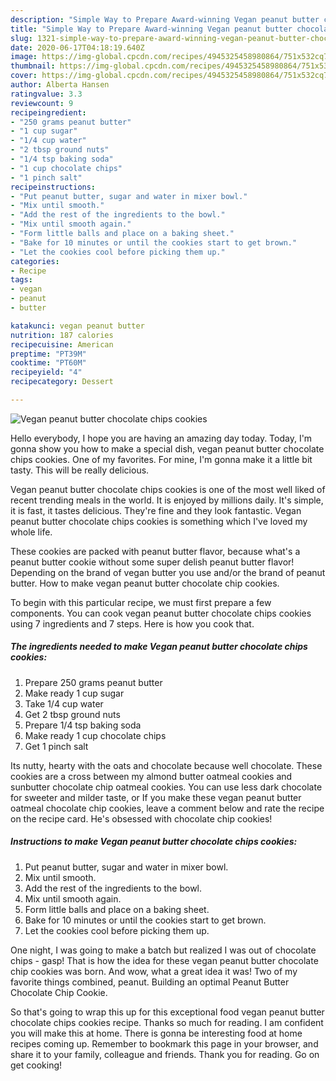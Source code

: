 ```yaml
---
description: "Simple Way to Prepare Award-winning Vegan peanut butter chocolate chips cookies"
title: "Simple Way to Prepare Award-winning Vegan peanut butter chocolate chips cookies"
slug: 1321-simple-way-to-prepare-award-winning-vegan-peanut-butter-chocolate-chips-cookies
date: 2020-06-17T04:18:19.640Z
image: https://img-global.cpcdn.com/recipes/4945325458980864/751x532cq70/vegan-peanut-butter-chocolate-chips-cookies-recipe-main-photo.jpg
thumbnail: https://img-global.cpcdn.com/recipes/4945325458980864/751x532cq70/vegan-peanut-butter-chocolate-chips-cookies-recipe-main-photo.jpg
cover: https://img-global.cpcdn.com/recipes/4945325458980864/751x532cq70/vegan-peanut-butter-chocolate-chips-cookies-recipe-main-photo.jpg
author: Alberta Hansen
ratingvalue: 3.3
reviewcount: 9
recipeingredient:
- "250 grams peanut butter"
- "1 cup sugar"
- "1/4 cup water"
- "2 tbsp ground nuts"
- "1/4 tsp baking soda"
- "1 cup chocolate chips"
- "1 pinch salt"
recipeinstructions:
- "Put peanut butter, sugar and water in mixer bowl."
- "Mix until smooth."
- "Add the rest of the ingredients to the bowl."
- "Mix until smooth again."
- "Form little balls and place on a baking sheet."
- "Bake for 10 minutes or until the cookies start to get brown."
- "Let the cookies cool before picking them up."
categories:
- Recipe
tags:
- vegan
- peanut
- butter

katakunci: vegan peanut butter 
nutrition: 187 calories
recipecuisine: American
preptime: "PT39M"
cooktime: "PT60M"
recipeyield: "4"
recipecategory: Dessert

---
```



![Vegan peanut butter chocolate chips cookies](https://img-global.cpcdn.com/recipes/4945325458980864/751x532cq70/vegan-peanut-butter-chocolate-chips-cookies-recipe-main-photo.jpg)

Hello everybody, I hope you are having an amazing day today. Today, I'm gonna show you how to make a special dish, vegan peanut butter chocolate chips cookies. One of my favorites. For mine, I'm gonna make it a little bit tasty. This will be really delicious.

Vegan peanut butter chocolate chips cookies is one of the most well liked of recent trending meals in the world. It is enjoyed by millions daily. It's simple, it is fast, it tastes delicious. They're fine and they look fantastic. Vegan peanut butter chocolate chips cookies is something which I've loved my whole life.

These cookies are packed with peanut butter flavor, because what&#39;s a peanut butter cookie without some super delish peanut butter flavor! Depending on the brand of vegan butter you use and/or the brand of peanut butter. How to make vegan peanut butter chocolate chip cookies.


To begin with this particular recipe, we must first prepare a few components. You can cook vegan peanut butter chocolate chips cookies using 7 ingredients and 7 steps. Here is how you cook that.

<!--inarticleads1-->

##### The ingredients needed to make Vegan peanut butter chocolate chips cookies:

1. Prepare 250 grams peanut butter
1. Make ready 1 cup sugar
1. Take 1/4 cup water
1. Get 2 tbsp ground nuts
1. Prepare 1/4 tsp baking soda
1. Make ready 1 cup chocolate chips
1. Get 1 pinch salt


Its nutty, hearty with the oats and chocolate because well chocolate. These cookies are a cross between my almond butter oatmeal cookies and sunbutter chocolate chip oatmeal cookies. You can use less dark chocolate for sweeter and milder taste, or If you make these vegan peanut butter oatmeal chocolate chip cookies, leave a comment below and rate the recipe on the recipe card. He&#39;s obsessed with chocolate chip cookies! 

<!--inarticleads2-->

##### Instructions to make Vegan peanut butter chocolate chips cookies:

1. Put peanut butter, sugar and water in mixer bowl.
1. Mix until smooth.
1. Add the rest of the ingredients to the bowl.
1. Mix until smooth again.
1. Form little balls and place on a baking sheet.
1. Bake for 10 minutes or until the cookies start to get brown.
1. Let the cookies cool before picking them up.


One night, I was going to make a batch but realized I was out of chocolate chips - gasp! That is how the idea for these vegan peanut butter chocolate chip cookies was born. And wow, what a great idea it was! Two of my favorite things combined, peanut. Building an optimal Peanut Butter Chocolate Chip Cookie. 

So that's going to wrap this up for this exceptional food vegan peanut butter chocolate chips cookies recipe. Thanks so much for reading. I am confident you will make this at home. There is gonna be interesting food at home recipes coming up. Remember to bookmark this page in your browser, and share it to your family, colleague and friends. Thank you for reading. Go on get cooking!
